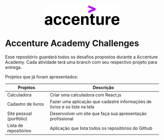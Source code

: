 <div align="center" >
  <img src="accenture-logo.png" />
</div>

# Accenture Academy Challenges

Esse repositório guardará todos os desafios propostos durante a Accenture Academy. Cada atividade terá uma branch com seu respectivo projeto para entrega.

Projetos que já foram apresentados:

|Projetos | Descrição  
|--- | ---
| Calculadora | Criar uma calculadora com React.js
| Cadastro de livros | Fazer uma aplicação que cadastre informações de livros e os liste na tela
| Site pessoal (portfólio) | Desenvolver um site que faça sua apresentação profissional
| Lista de repositórios | Aplicação que lista todos os repositórios do Github